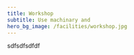 ```yaml
---
title: Workshop
subtitle: Use machinary and
hero_bg_image: /facilities/workshop.jpg
---
```

sdfsdfsdfdf